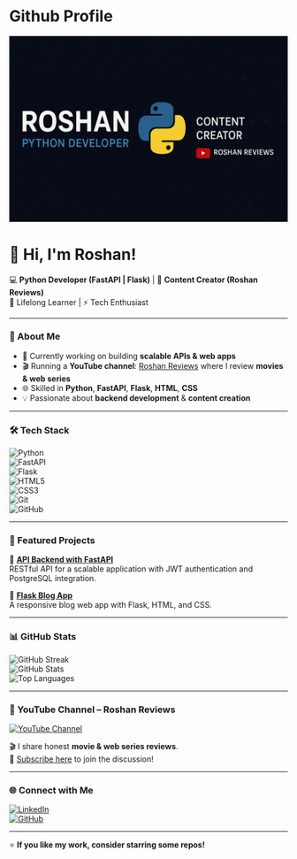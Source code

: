 # Github Profile
<!-- Banner -->
![Roshan Banner](https://github.com/RoshanKoncpt/RoshanKoncpt/blob/main/assets/banner.png)

# 👋 Hi, I'm Roshan!  
💻 **Python Developer (FastAPI | Flask)** | 🎥 **Content Creator (Roshan Reviews)**  
🌱 Lifelong Learner | ⚡ Tech Enthusiast  

---

### 🚀 About Me  
- 🔭 Currently working on building **scalable APIs & web apps**  
- 🎬 Running a **YouTube channel**: [Roshan Reviews](https://youtube.com/@RoshanReviews) where I review **movies & web series**  
- 🌐 Skilled in **Python**, **FastAPI**, **Flask**, **HTML**, **CSS**  
- 💡 Passionate about **backend development** & **content creation**

---

### 🛠️ Tech Stack  

![Python](https://img.shields.io/badge/Python-333?style=flat&logo=python)  
![FastAPI](https://img.shields.io/badge/FastAPI-333?style=flat&logo=fastapi)  
![Flask](https://img.shields.io/badge/Flask-333?style=flat&logo=flask)  
![HTML5](https://img.shields.io/badge/HTML5-333?style=flat&logo=html5)  
![CSS3](https://img.shields.io/badge/CSS3-333?style=flat&logo=css3)  
![Git](https://img.shields.io/badge/Git-333?style=flat&logo=git)  
![GitHub](https://img.shields.io/badge/GitHub-333?style=flat&logo=github)  

---

### 📂 Featured Projects  

🔹 [**API Backend with FastAPI**](https://github.com/RoshanKoncpt/fastapi-backend)  
RESTful API for a scalable application with JWT authentication and PostgreSQL integration.  

🔹 [**Flask Blog App**](https://github.com/RoshanKoncpt/flask-blog)  
A responsive blog web app with Flask, HTML, and CSS.

---

### 📊 GitHub Stats  

![GitHub Streak](https://streak-stats.demolab.com?user=RoshanKoncpt&theme=radical&hide_border=true)  
![GitHub Stats](https://github-readme-stats.vercel.app/api?username=RoshanKoncpt&show_icons=true&theme=radical&hide_border=true)  
![Top Languages](https://github-readme-stats.vercel.app/api/top-langs/?username=RoshanKoncpt&layout=compact&theme=radical&hide_border=true)  

---

### 🎥 YouTube Channel – Roshan Reviews  
[![YouTube Channel](https://img.shields.io/badge/YouTube-Roshan%20Reviews-FF0000?style=flat&logo=youtube)](https://youtube.com/@RoshanReviews)  

🎬 I share honest **movie & web series reviews**.  
📢 [Subscribe here](https://youtube.com/@RoshanReviews) to join the discussion!

---

### 🌐 Connect with Me  

[![LinkedIn](https://img.shields.io/badge/LinkedIn-0077B5?style=flat&logo=linkedin)](https://www.linkedin.com/in/roshan-mishra-829785191/)  
[![GitHub](https://img.shields.io/badge/GitHub-181717?style=flat&logo=github)](https://github.com/RoshanKoncpt)  

---

⭐ **If you like my work, consider starring some repos!**

